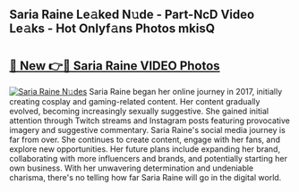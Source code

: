 ## Saria Raine Le𝚊ked N𝚞de - Part-NcD Video Le𝚊ks - Hot Onlyf𝚊ns Photos mkisQ

# <h2><a href="http://ab17146.deff.icu/?id=Saria+Raine">🔗 New 👉🔴 Saria Raine VIDEO Photos</a></h2>

[![Saria Raine N𝚞des](https://i.imgur.com/rIISA9y.gif)](http://ab17146.deff.icu/?id=Saria+Raine)
Saria Raine began her online journey in 2017, initially creating cosplay and gaming-related content. Her content gradually evolved, becoming increasingly sexually suggestive. She gained initial attention through Twitch streams and Instagram posts featuring provocative imagery and suggestive commentary. Saria Raine's social media journey is far from over. She continues to create content, engage with her fans, and explore new opportunities. Her future plans include expanding her brand, collaborating with more influencers and brands, and potentially starting her own business. With her unwavering determination and undeniable charisma, there's no telling how far Saria Raine will go in the digital world.
